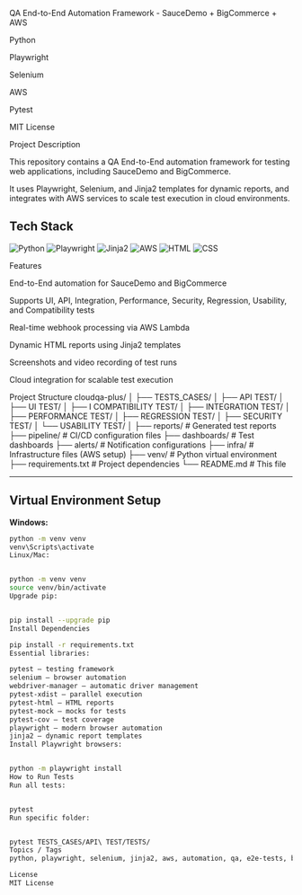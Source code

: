 QA End-to-End Automation Framework - SauceDemo + BigCommerce + AWS

Python



Playwright



Selenium



AWS



Pytest



MIT License




Project Description

This repository contains a QA End-to-End automation framework for testing web applications, including SauceDemo and BigCommerce.

It uses Playwright, Selenium, and Jinja2 templates for dynamic reports, and integrates with AWS services to scale test execution in cloud environments.



## Tech Stack

![Python](https://img.shields.io/badge/Python-3776AB?style=for-the-badge&logo=python&logoColor=white)
![Playwright](https://img.shields.io/badge/Playwright-2EAD33?style=for-the-badge&logo=playwright&logoColor=white)
![Jinja2](https://img.shields.io/badge/Jinja2-B41717?style=for-the-badge&logo=jinja&logoColor=white)
![AWS](https://img.shields.io/badge/AWS-FF9900?style=for-the-badge&logo=amazonaws&logoColor=white)
![HTML](https://img.shields.io/badge/HTML5-E34F26?style=for-the-badge&logo=html5&logoColor=white)
![CSS](https://img.shields.io/badge/CSS3-1572B6?style=for-the-badge&logo=css3&logoColor=white)




Features


End-to-End automation for SauceDemo and BigCommerce

Supports UI, API, Integration, Performance, Security, Regression, Usability, and Compatibility tests

Real-time webhook processing via AWS Lambda

Dynamic HTML reports using Jinja2 templates

Screenshots and video recording of test runs

Cloud integration for scalable test execution



Project Structure
cloudqa-plus/
│
├── TESTS_CASES/
│ ├── API TEST/
│ ├── UI TEST/
│ ├── I COMPATIBILITY TEST/
│ ├── INTEGRATION TEST/
│ ├── PERFORMANCE TEST/
│ ├── REGRESSION TEST/
│ ├── SECURITY TEST/
│ └── USABILITY TEST/
│
├── reports/ # Generated test reports
├── pipeline/ # CI/CD configuration files
├── dashboards/ # Test dashboards
├── alerts/ # Notification configurations
├── infra/ # Infrastructure files (AWS setup)
├── venv/ # Python virtual environment
├── requirements.txt # Project dependencies
└── README.md # This file



---

## Virtual Environment Setup
**Windows:**
```bash
python -m venv venv
venv\Scripts\activate
Linux/Mac:


python -m venv venv
source venv/bin/activate
Upgrade pip:


pip install --upgrade pip
Install Dependencies

pip install -r requirements.txt
Essential libraries:

pytest – testing framework
selenium – browser automation
webdriver-manager – automatic driver management
pytest-xdist – parallel execution
pytest-html – HTML reports
pytest-mock – mocks for tests
pytest-cov – test coverage
playwright – modern browser automation
jinja2 – dynamic report templates
Install Playwright browsers:


python -m playwright install
How to Run Tests
Run all tests:


pytest
Run specific folder:


pytest TESTS_CASES/API\ TEST/TESTS/
Topics / Tags
python, playwright, selenium, jinja2, aws, automation, qa, e2e-tests, bigcommerce, saucedemo

License
MIT License

